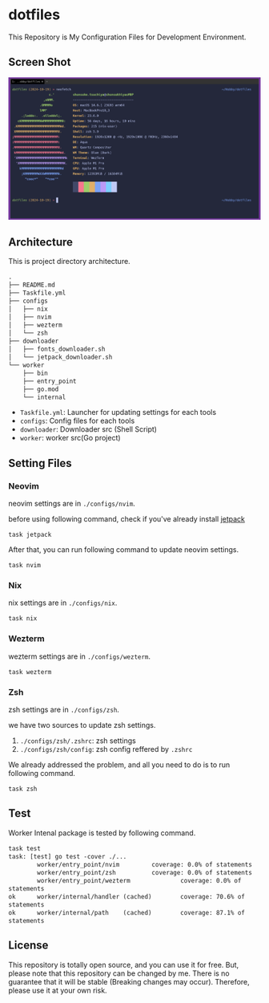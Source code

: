 # dotfiles

This Repository is My Configuration Files for Development Environment.

## Screen Shot

![screen shot](./images/screen_shot.png)

## Architecture

This is project directory architecture.

```shell
.
├── README.md
├── Taskfile.yml
├── configs
│   ├── nix
│   ├── nvim
│   ├── wezterm
│   └── zsh
├── downloader
│   ├── fonts_downloader.sh
│   └── jetpack_downloader.sh
└── worker
    ├── bin
    ├── entry_point
    ├── go.mod
    └── internal
```

- `Taskfile.yml`: Launcher for updating settings for each tools
- `configs`: Config files for each tools
- `downloader`: Downloader src (Shell Script)
- `worker`: worker src(Go project)

## Setting Files

### Neovim

neovim settings are in `./configs/nvim`.

before using following command, check if you've already install [jetpack](https://github.com/tani/vim-jetpack)

```shell
task jetpack
```

After that, you can run following command to update neovim settings.

```shell
task nvim
```

### Nix
nix settings are in `./configs/nix`.

```shell
task nix
```

### Wezterm

wezterm settings are in `./configs/wezterm`.

```shell
task wezterm
```

### Zsh

zsh settings are in `./configs/zsh`.

we have two sources to update zsh settings.

1. `./configs/zsh/.zshrc`: zsh settings
2. `./configs/zsh/config`: zsh config reffered by `.zshrc`

We already addressed the problem, and all you need to do is to run following command.

```shell
task zsh
```

## Test

Worker Intenal package is tested by following command.

```shell
task test
task: [test] go test -cover ./...
        worker/entry_point/nvim         coverage: 0.0% of statements
        worker/entry_point/zsh          coverage: 0.0% of statements
        worker/entry_point/wezterm              coverage: 0.0% of statements
ok      worker/internal/handler (cached)        coverage: 70.6% of statements
ok      worker/internal/path    (cached)        coverage: 87.1% of statements
```

## License

This repository is totally open source, and you can use it for free. But, please note that this repository can be changed by me. There is no guarantee that it will be stable (Breaking changes may occur). Therefore, please use it at your own risk.

